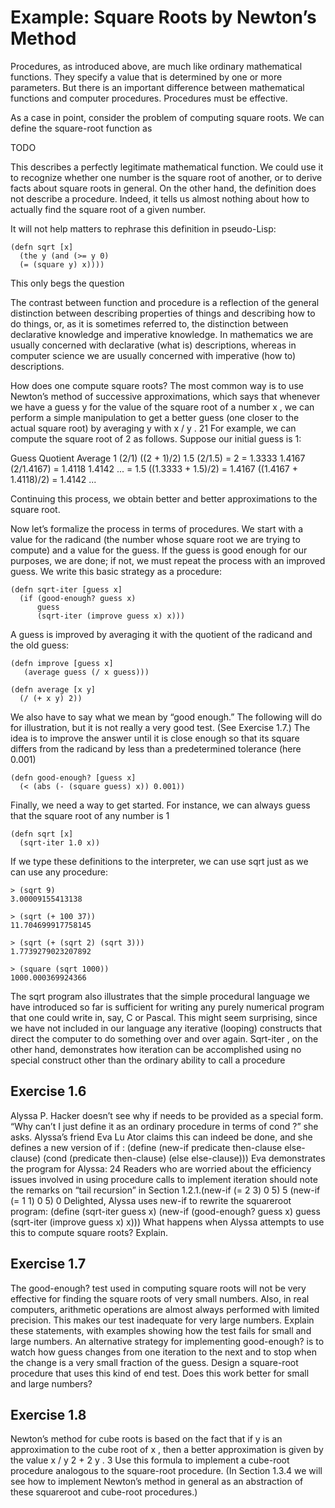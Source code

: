 
# Example: Square Roots by Newton’s Method
Procedures, as introduced above, are much like ordinary
mathematical functions. They specify a value that is determined by one or more parameters. But there is an important difference between mathematical functions and computer procedures. Procedures must be effective.

As a case in point, consider the problem of computing
square roots. We can define the square-root function as

TODO

This describes a perfectly legitimate mathematical function. We could use it to recognize whether one number is
the square root of another, or to derive facts about square
roots in general. On the other hand, the definition does
not describe a procedure. Indeed, it tells us almost nothing about how to actually find the square root of a given number.

It will not help matters to rephrase this definition
in pseudo-Lisp:

```
(defn sqrt [x]
  (the y (and (>= y 0)
  (= (square y) x))))
```

This only begs the question

The contrast between function and procedure is a reflection of the general distinction between describing properties of things and describing how to do things, or, as it is
sometimes referred to, the distinction between declarative
knowledge and imperative knowledge. In mathematics we
are usually concerned with declarative (what is) descriptions, whereas in computer science we are usually concerned with imperative (how to) descriptions.

How does one compute square roots? The most common way is to use Newton’s method of successive approximations, which says that whenever we have a guess y for
the value of the square root of a number x , we can perform
a simple manipulation to get a better guess (one closer to
the actual square root) by averaging y with x / y . 21 For example, we can compute the square root of 2 as follows.
Suppose our initial guess is 1:

Guess Quotient Average
1 (2/1) ((2 + 1)/2)
1.5 (2/1.5)
= 2
= 1.3333
1.4167
(2/1.4167)
= 1.4118
1.4142
...
= 1.5
((1.3333 + 1.5)/2)
= 1.4167
((1.4167 + 1.4118)/2)
= 1.4142
...

Continuing this process, we obtain better and better approximations to the square root.

Now let’s formalize the process in terms of procedures.
We start with a value for the radicand (the number whose
square root we are trying to compute) and a value for the
guess. If the guess is good enough for our purposes, we are
done; if not, we must repeat the process with an improved
guess. We write this basic strategy as a procedure:

```
(defn sqrt-iter [guess x]
  (if (good-enough? guess x)
      guess
      (sqrt-iter (improve guess x) x)))
```

A guess is improved by averaging it with the quotient of the
radicand and the old guess:

```
(defn improve [guess x]
   (average guess (/ x guess)))

(defn average [x y]
  (/ (+ x y) 2))
```

We also have to say what we mean by “good enough.” The
following will do for illustration, but it is not really a very
good test. (See Exercise 1.7.) The idea is to improve the answer until it is close enough so that its square differs from
the radicand by less than a predetermined tolerance (here
0.001)

```
(defn good-enough? [guess x]
  (< (abs (- (square guess) x)) 0.001))
```

Finally, we need a way to get started. For instance, we can
always guess that the square root of any number is 1

```
(defn sqrt [x]
  (sqrt-iter 1.0 x))
```

If we type these definitions to the interpreter, we can use
sqrt just as we can use any procedure:

```
> (sqrt 9)
3.00009155413138

> (sqrt (+ 100 37))
11.704699917758145

> (sqrt (+ (sqrt 2) (sqrt 3)))
1.7739279023207892

> (square (sqrt 1000))
1000.000369924366
```

The sqrt program also illustrates that the simple procedural language we have introduced so far is sufficient for writing any purely numerical program that one could write in,
say, C or Pascal. This might seem surprising, since we have
not included in our language any iterative (looping) constructs that direct the computer to do something over and
over again. Sqrt-iter , on the other hand, demonstrates
how iteration can be accomplished using no special construct other than the ordinary ability to call a procedure

## Exercise 1.6
Alyssa P. Hacker doesn’t see why if
needs to be provided as a special form. “Why can’t
I just define it as an ordinary procedure in terms of
cond ?” she asks. Alyssa’s friend Eva Lu Ator claims
this can indeed be done, and she defines a new version of if :
(define (new-if predicate
then-clause
else-clause)
(cond (predicate then-clause)
(else else-clause)))
Eva demonstrates the program for Alyssa:
24 Readers who are worried about the efficiency issues involved in
using procedure calls to implement iteration should note the remarks on “tail recursion” in Section 1.2.1.(new-if (= 2 3) 0 5)
5
(new-if (= 1 1) 0 5)
0
Delighted, Alyssa uses new-if to rewrite the squareroot program:
(define (sqrt-iter guess x)
(new-if (good-enough? guess x)
guess
(sqrt-iter (improve guess x) x)))
What happens when Alyssa attempts to use this to
compute square roots? Explain.

## Exercise 1.7
The good-enough? test used in computing square roots will not be very effective for finding the square roots of very small numbers. Also, in
real computers, arithmetic operations are almost always performed with limited precision. This makes
our test inadequate for very large numbers. Explain
these statements, with examples showing how the
test fails for small and large numbers. An alternative
strategy for implementing good-enough? is to watch
how guess changes from one iteration to the next
and to stop when the change is a very small fraction
of the guess. Design a square-root procedure that
uses this kind of end test. Does this work better for
small and large numbers?

## Exercise 1.8
Newton’s method for cube roots is
based on the fact that if y is an approximation to the
cube root of x , then a better approximation is given
by the value
x / y 2 + 2 y
.
3
Use this formula to implement a cube-root procedure analogous to the square-root procedure. (In
Section 1.3.4 we will see how to implement Newton’s
method in general as an abstraction of these squareroot and cube-root procedures.)
